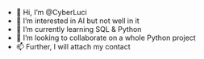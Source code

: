 - 👋 Hi, I’m @CyberLuci
- 👀 I’m interested in AI but not well in it
- 🌱 I’m currently learning SQL & Python
- 💞️ I’m looking to collaborate on a whole Python project
- 📫 Further, I will attach my contact

<!---
CyberLuci/CyberLuci is a ✨ special ✨ repository because its `README.md` (this file) appears on your GitHub profile.
You can click the Preview link to take a look at your changes.
--->
